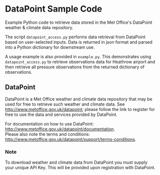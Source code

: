 DataPoint Sample Code
=====================

Example Python code to retrieve data stored in the Met Office's DataPoint weather &amp; climate data repository.

The script `datapoint_access.py` performs data retrieval from DataPoint based on user-selected inputs. Data is returned in json format and parsed into a Python dictionary for downstream use.

A usage example is also provided in `example.py`. This demonstrates using `datapoint_access.py` to retrieve observations data for Heathrow airport and then retrieve all pressure observations from the returned dictionary of observations.


DataPoint
---------

DataPoint is a Met Office weather and climate data repository that may be used for free to retrieve such weather and climate data. See http://www.metoffice.gov.uk/datapoint; please follow the link to register for free to use the data and services provided by DataPoint.

For documentation on how to use DataPoint: http://www.metoffice.gov.uk/datapoint/documentation. <br />
Please also note the terms and conditions: http://www.metoffice.gov.uk/datapoint/support/terms-conditions.


### Note ###
To download weather and climate data from DataPoint you must supply your unique API Key. This will be provided upon registration with DataPoint.
